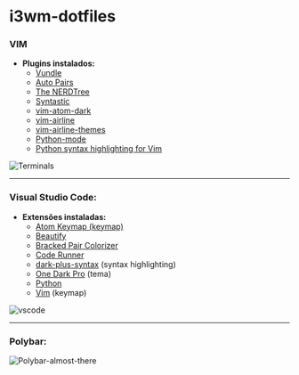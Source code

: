 # i3wm-dotfiles

### **VIM**

- **Plugins instalados:**
  - [Vundle](https://github.com/VundleVim/Vundle.vim)
  - [Auto Pairs](https://github.com/jiangmiao/auto-pairs)
  - [The NERDTree](https://github.com/scrooloose/nerdtree)
  - [Syntastic](https://github.com/vim-syntastic/syntastic)
  - [vim-atom-dark](https://github.com/gosukiwi/vim-atom-dark)
  - [vim-airline](https://github.com/vim-airline/vim-airline)
  - [vim-airline-themes](https://github.com/vim-airline/vim-airline-themes)
  - [Python-mode](https://github.com/python-mode/python-mode)
  - [Python syntax highlighting for Vim](https://github.com/vim-python/python-syntax)

![Terminals](https://github.com/guiemi/i3wm-dotfiles/blob/master/prints/terminal-readme.png)

------

### **Visual Studio Code:**

- **Extensões instaladas:**
  - [Atom Keymap (keymap)](https://marketplace.visualstudio.com/items?itemName=ms-vscode.atom-keybindings)
  - [Beautify](https://marketplace.visualstudio.com/items?itemName=HookyQR.beautify)
  - [Bracked Pair Colorizer](https://marketplace.visualstudio.com/items?itemName=CoenraadS.bracket-pair-colorizer)
  - [Code Runner](https://marketplace.visualstudio.com/items?itemName=formulahendry.code-runner)
  - [dark-plus-syntax](https://marketplace.visualstudio.com/items?itemName=dunstontc.dark-plus-syntax) (syntax highlighting)
  - [One Dark Pro](https://marketplace.visualstudio.com/items?itemName=zhuangtongfa.Material-theme) (tema)
  - [Python](https://marketplace.visualstudio.com/items?itemName=ms-python.python)
  - [Vim](https://marketplace.visualstudio.com/items?itemName=vscodevim.vim) (keymap)

![vscode](https://github.com/guiemi/i3wm-dotfiles/blob/master/prints/vscode-readme.png)



------

### Polybar:



![Polybar-almost-there](https://github.com/guiemi/i3wm-dotfiles/blob/master/prints/polybar-readme.png)

